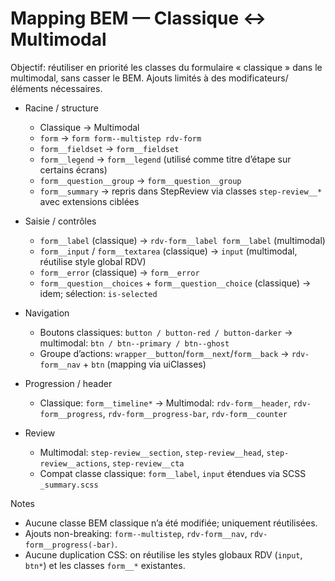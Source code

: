 # Mapping BEM — Classique ↔ Multimodal

Objectif: réutiliser en priorité les classes du formulaire « classique » dans le multimodal, sans casser le BEM. Ajouts limités à des modificateurs/éléments nécessaires.

- Racine / structure
  - Classique → Multimodal
  - `form` → `form form--multistep rdv-form`
  - `form__fieldset` → `form__fieldset`
  - `form__legend` → `form__legend` (utilisé comme titre d’étape sur certains écrans)
  - `form__question__group` → `form__question__group`
  - `form__summary` → repris dans StepReview via classes `step-review__*` avec extensions ciblées

- Saisie / contrôles
  - `form__label` (classique) → `rdv-form__label form__label` (multimodal)
  - `form__input` / `form__textarea` (classique) → `input` (multimodal, réutilise style global RDV)
  - `form__error` (classique) → `form__error`
  - `form__question__choices` + `form__question__choice` (classique) → idem; sélection: `is-selected`

- Navigation
  - Boutons classiques: `button / button-red / button-darker` → multimodal: `btn / btn--primary / btn--ghost`
  - Groupe d’actions: `wrapper__button`/`form__next`/`form__back` → `rdv-form__nav` + `btn` (mapping via uiClasses)

- Progression / header
  - Classique: `form__timeline*` → Multimodal: `rdv-form__header`, `rdv-form__progress`, `rdv-form__progress-bar`, `rdv-form__counter`

- Review
  - Multimodal: `step-review__section`, `step-review__head`, `step-review__actions`, `step-review__cta`
  - Compat classe classique: `form__label`, `input` étendues via SCSS `_summary.scss`

Notes
- Aucune classe BEM classique n’a été modifiée; uniquement réutilisées.
- Ajouts non-breaking: `form--multistep`, `rdv-form__nav`, `rdv-form__progress(-bar)`.
- Aucune duplication CSS: on réutilise les styles globaux RDV (`input`, `btn*`) et les classes `form__*` existantes.

